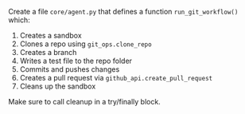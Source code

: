 Create a file `core/agent.py` that defines a function `run_git_workflow()` which:

1. Creates a sandbox
2. Clones a repo using `git_ops.clone_repo`
3. Creates a branch
4. Writes a test file to the repo folder
5. Commits and pushes changes
6. Creates a pull request via `github_api.create_pull_request`
7. Cleans up the sandbox

Make sure to call cleanup in a try/finally block.
